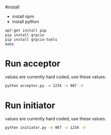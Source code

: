 #install
- install npm
- install python


```sh
apt-get install pip
pip install grpcio
pip install grpcio-tools
make
```

# Run acceptor

values are currently hard coded, use these values. 

```sh
python acceptor.py -m 1234 -o 987 -d
```

# Run initiator

values are currently hard coded, use these values. 

```sh
python initiator.py -m 987 -o 1234 -d
```